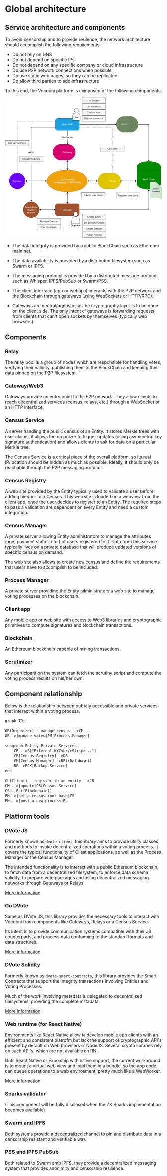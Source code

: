# Global architecture

## Service architecture and components

To avoid censorship and to provide resilence, the network architecture should accomplish the following requirements:

+ Do not rely on DNS
+ Do not depend on specific IPs
+ Do not depend on any specific company or cloud infrastructure
+ Do use P2P network connections when possible
+ Do use static web pages, so they can be replicated
+ Do allow third parties to add infrastructure

To this end, the Vocdoni platform is composed of the following components.

![Main architecture](./architecture-main.png "Main architecture")

+ The data integrity is provided by a public BlockChain such as Ethereum main net.

+ The data availability is provided by a distributed filesystem such as Swarm or IPFS.

+ The messaging protocol is provided by a distributed message protocol such as Whisper, IPFS/PubSub or Swarm/PSS.

+ The client interface (app or webapp) interacts with the P2P network and the Blockchain through gateways (using WebSockets or HTTP/RPC). 

* Gateways are neutral/agnostic, as the cryptography layer is to be done on the client side. The only intent of gateways is forwarding requests from clients that can't open sockets by themselves (typically web browsers).

## Components

### Relay

The relay pool is a group of nodes which are responsible for handling votes, verifying their validity, publishing them to the BlockChain and keeping their data pinned on the P2P filesystem.

### Gateway/Web3
Gateways provide an entry point to the P2P network. They allow clients to reach decentralized services (census, relays, etc.) through a WebSocket or an HTTP interface.

### Census Service
A server handling the public census of an Entity. It stores Merkle trees with user claims, it allows the organizer to trigger updates (using asymmetric key signature authentication) and allows clients to ask for data on a particular Merkle tree.

The Census Service is a critical piece of the overall platform, so its real IP/location should be hidden as much as possible. Ideally, it should only be reachable through the P2P messaging protocol.

### Census Registry
A web site provided by the Entity typically used to validate a user before adding him/her to a Census. This web site is loaded on a webview from the client app, once the user decides to register to an Entity. The required steps to pass a validation are dependent on every Entity and need a custom integration.

### Census Manager
A private server allowing Entity administrators to manage the attributes (age, payment status, etc.) of users registered to it. Data from this service typically lives on a private database that will produce updated versions of specific census on demand.

The web site also allows to create new census and define the requirements that users have to accomplish to be included.

### Process Manager
A private server providing the Entity administrators a web site to manage voting processes on the blockchain. 

### Client app
Any mobile app or web site with access to Web3 libraries and cryptographic primitives to compute signatures and blockchain transactions.

### Blockchain
An Ethereum blockchain capable of mining transactions.

### Scrutinizer
Any participant on the system can fetch the scrutiny script and compute the voting process results on his/her own.

## Component relationship

Below is the relationship between publicly accessible and private services that interact within a voting process.

```mermaid
graph TD;

OR(Organizer)-- manage census -->CM
OR-->|manage votes|PM[Process Manager]

subgraph Entity Private Services
	CR-.->S["External KYC<br/>Stripe..."]
	CR[Census Registry]-->DB
	CM[Census Manager]-->DB((Database))
	DB-->BCK[Backup Service]
end

CL(Client)-- register to an entity -->CR
CM-.->|update|CS[Census Service]
CS-.-BL((Blockchain))
PM-->|get a census root hash|CS
PM-.->|post a new process|BL
```

## Platform tools

### DVote JS
Formerly known as `dvote-client`, this library aims to provide utility classes and methods to invoke decentralized operations within a voting process. It covers the typical functionality of Client applications, as well as the Process Manager or the Census Manager. 

The intended functionality is to interact with a public Ethereum blockchain, to fetch data from a decentralized filesystem, to enforce data schema validity, to prepare vote packages and using decentralized messaging networks through Gateways or Relays. 

[More information](/integration/dvote-js)

### Go DVote
Same as DVote JS, this library provides the necessary tools to interact with Vocdoni from components like Gateways, Relays or a Census Service. 

Its intent is to provide communication systems compatible with their JS counterparts, and process data conforming to the standard formats and data structures. 

[More information](/integration/go-dvote)

### DVote Solidity
Formerly known as `dvote-smart-contracts`, this library provides the Smart Contracts that support the integrity transactions involving Entities and Voting Processes.

Much of the work involving metadata is delegated to decentralized filesystems, providing the complete metadata. 

[More information](/protocol/smart-contracts)

### Web runtime (for React Native)
Environments like React Native allow to develop mobile app clients with an efficient and consistent platrofm but lack the support of cryptographic API's present by default on Web browsers or NodeJS. Several crypto libraries rely on such API's, which are not available on RN. 

Until React Native or Expo ship with native support, the current workaround is to mount a virtual web view and load them in a bundle, so the app code can queue operations to a web environment, pretty much like a WebWorker. 

[More information](https://github.com/vocdoni/clientApp/tree/master/web-runtime)

### Snarks validator
(This component will be fully disclosed when the ZK Snarks implementation becomes available)

### Swarm and IPFS
Both systems provide a decentralized channel to pin and distribute data in a censorship resistant and verifiable way. 

### PSS and IPFS PubSub
Both related to Swarm amb IPFS, they provide a decentralized messaging system that provides anonimity and censorship resilience. 
